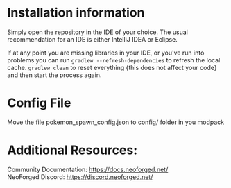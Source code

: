 
Installation information
=======

Simply open the repository in the IDE of your choice. The usual recommendation for an IDE is either IntelliJ IDEA or Eclipse.

If at any point you are missing libraries in your IDE, or you've run into problems you can
run `gradlew --refresh-dependencies` to refresh the local cache. `gradlew clean` to reset everything 
{this does not affect your code} and then start the process again.

Config File
============
Move the file pokemon_spawn_config.json to config/ folder in you modpack

Additional Resources: 
==========
Community Documentation: https://docs.neoforged.net/  
NeoForged Discord: https://discord.neoforged.net/

